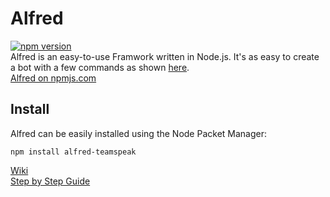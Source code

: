 # Alfred
[![npm version](https://badge.fury.io/js/alfred-teamspeak.svg)](http://badge.fury.io/js/alfred-teamspeak)  
Alfred is an easy-to-use Framwork written in Node.js.
It's as easy to create a bot with a few commands as shown [here](https://github.com/schroffl/Alfred/wiki#example).  
[Alfred on npmjs.com](https://www.npmjs.com/package/alfred-teamspeak)

## Install
Alfred can be easily installed using the Node Packet Manager:

`npm install alfred-teamspeak`

[Wiki](https://github.com/schroffl/Alfred/wiki)  
[Step by Step Guide](https://github.com/schroffl/Alfred/wiki/Step-by-Step-Guide)
